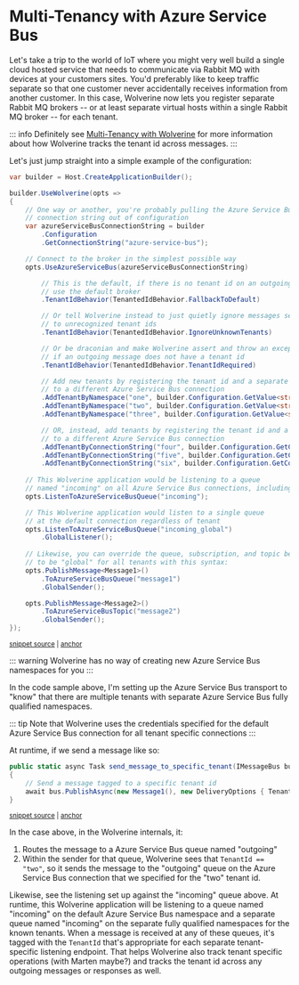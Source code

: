# Multi-Tenancy with Azure Service Bus <Badge type="tip" text="3.4" />

Let's take a trip to the world of IoT where you might very well build a single cloud hosted service that needs
to communicate via Rabbit MQ with devices at your customers sites. You'd preferably like to keep traffic separate
so that one customer never accidentally receives information from another customer. In this case, Wolverine now
lets you register separate Rabbit MQ brokers -- or at least separate virtual hosts within a single Rabbit MQ broker --
for each tenant.

::: info
Definitely see [Multi-Tenancy with Wolverine](/guide/handlers/multi-tenancy) for more information about how
Wolverine tracks the tenant id across messages. 
:::

Let's just jump straight into a simple example of the configuration:

<!-- snippet: sample_configuring_azure_service_bus_for_multi_tenancy -->
<a id='snippet-sample_configuring_azure_service_bus_for_multi_tenancy'></a>
```cs
var builder = Host.CreateApplicationBuilder();

builder.UseWolverine(opts =>
{
    // One way or another, you're probably pulling the Azure Service Bus
    // connection string out of configuration
    var azureServiceBusConnectionString = builder
        .Configuration
        .GetConnectionString("azure-service-bus");

    // Connect to the broker in the simplest possible way
    opts.UseAzureServiceBus(azureServiceBusConnectionString)

        // This is the default, if there is no tenant id on an outgoing message,
        // use the default broker
        .TenantIdBehavior(TenantedIdBehavior.FallbackToDefault)

        // Or tell Wolverine instead to just quietly ignore messages sent
        // to unrecognized tenant ids
        .TenantIdBehavior(TenantedIdBehavior.IgnoreUnknownTenants)

        // Or be draconian and make Wolverine assert and throw an exception
        // if an outgoing message does not have a tenant id
        .TenantIdBehavior(TenantedIdBehavior.TenantIdRequired)

        // Add new tenants by registering the tenant id and a separate fully qualified namespace
        // to a different Azure Service Bus connection
        .AddTenantByNamespace("one", builder.Configuration.GetValue<string>("asb_ns_one"))
        .AddTenantByNamespace("two", builder.Configuration.GetValue<string>("asb_ns_two"))
        .AddTenantByNamespace("three", builder.Configuration.GetValue<string>("asb_ns_three"))

        // OR, instead, add tenants by registering the tenant id and a separate connection string
        // to a different Azure Service Bus connection
        .AddTenantByConnectionString("four", builder.Configuration.GetConnectionString("asb_four"))
        .AddTenantByConnectionString("five", builder.Configuration.GetConnectionString("asb_five"))
        .AddTenantByConnectionString("six", builder.Configuration.GetConnectionString("asb_six"));
    
    // This Wolverine application would be listening to a queue
    // named "incoming" on all Azure Service Bus connections, including the default
    opts.ListenToAzureServiceBusQueue("incoming");

    // This Wolverine application would listen to a single queue
    // at the default connection regardless of tenant
    opts.ListenToAzureServiceBusQueue("incoming_global")
        .GlobalListener();
    
    // Likewise, you can override the queue, subscription, and topic behavior
    // to be "global" for all tenants with this syntax:
    opts.PublishMessage<Message1>()
        .ToAzureServiceBusQueue("message1")
        .GlobalSender();

    opts.PublishMessage<Message2>()
        .ToAzureServiceBusTopic("message2")
        .GlobalSender();
});
```
<sup><a href='https://github.com/JasperFx/wolverine/blob/main/src/Transports/Azure/Wolverine.AzureServiceBus.Tests/Samples.cs#L127-L186' title='Snippet source file'>snippet source</a> | <a href='#snippet-sample_configuring_azure_service_bus_for_multi_tenancy' title='Start of snippet'>anchor</a></sup>
<!-- endSnippet -->

::: warning
Wolverine has no way of creating new Azure Service Bus namespaces for you
:::

In the code sample above, I'm setting up the Azure Service Bus transport to "know" that there are multiple tenants
with separate Azure Service Bus fully qualified namespaces. 

::: tip
Note that Wolverine uses the credentials specified for the default Azure Service
Bus connection for all tenant specific connections
:::

At runtime, if we send a message like so:

<!-- snippet: sample_send_message_to_specific_tenant -->
<a id='snippet-sample_send_message_to_specific_tenant'></a>
```cs
public static async Task send_message_to_specific_tenant(IMessageBus bus)
{
    // Send a message tagged to a specific tenant id
    await bus.PublishAsync(new Message1(), new DeliveryOptions { TenantId = "two" });
}
```
<sup><a href='https://github.com/JasperFx/wolverine/blob/main/src/Transports/RabbitMQ/Wolverine.RabbitMQ.Tests/multi_tenancy_through_virtual_hosts.cs#L314-L322' title='Snippet source file'>snippet source</a> | <a href='#snippet-sample_send_message_to_specific_tenant' title='Start of snippet'>anchor</a></sup>
<!-- endSnippet -->

In the case above, in the Wolverine internals, it:

1. Routes the message to a Azure Service Bus queue named "outgoing"
2. Within the sender for that queue, Wolverine sees that `TenantId == "two"`, so it sends the message to the "outgoing" queue
   on the Azure Service Bus connection that we specified for the "two" tenant id.

Likewise, see the listening set up against the "incoming" queue above. At runtime, this Wolverine application will be
listening to a queue named "incoming" on the default Azure Service Bus namespace and a separate queue named "incoming" on the separate
fully qualified namespaces for the known tenants. When a message is received at any of these queues, it's tagged with the 
`TenantId` that's appropriate for each separate tenant-specific listening endpoint. That helps Wolverine also track
tenant specific operations (with Marten maybe?) and tracks the tenant id across any outgoing messages or responses as well.






